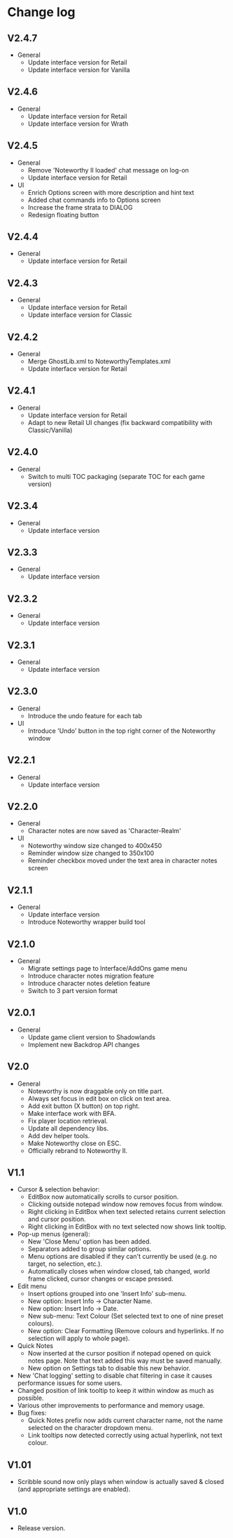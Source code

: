 # Change log

## V2.4.7
- General
  - Update interface version for Retail
  - Update interface version for Vanilla

## V2.4.6
- General
  - Update interface version for Retail
  - Update interface version for Wrath

## V2.4.5
- General
  - Remove 'Noteworthy II loaded' chat message on log-on
  - Update interface version for Retail
- UI
  - Enrich Options screen with more description and hint text
  - Added chat commands info to Options screen
  - Increase the frame strata to DIALOG
  - Redesign floating button

## V2.4.4
- General
  - Update interface version for Retail

## V2.4.3
- General
  - Update interface version for Retail
  - Update interface version for Classic

## V2.4.2
- General
  - Merge GhostLib.xml to NoteworthyTemplates.xml
  - Update interface version for Retail

## V2.4.1
- General
  - Update interface version for Retail
  - Adapt to new Retail UI changes (fix backward compatibility with Classic/Vanilla)

## V2.4.0
- General
  - Switch to multi TOC packaging (separate TOC for each game version)

## V2.3.4
- General
  - Update interface version

## V2.3.3
- General
  - Update interface version

## V2.3.2
- General
  - Update interface version

## V2.3.1
- General
  - Update interface version

## V2.3.0
- General
  - Introduce the undo feature for each tab
- UI
  - Introduce 'Undo' button in the top right corner of the Noteworthy window

## V2.2.1
- General
  - Update interface version

## V2.2.0
- General
  - Character notes are now saved as 'Character-Realm'
- UI
  - Noteworthy window size changed to 400x450
  - Reminder window size changed to 350x100    
  - Reminder checkbox moved under the text area in character notes screen

## V2.1.1
- General
  - Update interface version
  - Introduce Noteworthy wrapper build tool

## V2.1.0
- General
  - Migrate settings page to Interface/AddOns game menu
  - Introduce character notes migration feature
  - Introduce character notes deletion feature
  - Switch to 3 part version format

## V2.0.1
- General
  - Update game client version to Shadowlands
  - Implement new Backdrop API changes

## V2.0
- General
  - Noteworthy is now draggable only on title part.
  - Always set focus in edit box on click on text area.
  - Add exit button (X button) on top right.
  - Make interface work with BFA.
  - Fix player location retrieval.
  - Update all dependency libs.
  - Add dev helper tools.
  - Make Noteworthy close on ESC.
  - Officially rebrand to Noteworthy II.

## V1.1
- Cursor & selection behavior:
  - EditBox now automatically scrolls to cursor position.
  - Clicking outside notepad window now removes focus from window.
  - Right clicking in EditBox when text selected retains current selection and cursor position.
  - Right clicking in EditBox with no text selected now shows link tooltip.
- Pop-up menus (general):
  - New 'Close Menu' option has been added.
  - Separators added to group similar options.
  - Menu options are disabled if they can't currently be used (e.g. no target, no selection, etc.).
  - Automatically closes when window closed, tab changed, world frame clicked, cursor changes or escape pressed.
- Edit menu
  - Insert options grouped into one 'Insert Info' sub-menu.
  - New option: Insert Info -> Character Name.
  - New option: Insert Info -> Date.
  - New sub-menu: Text Colour (Set selected text to one of nine preset colours).
  - New option: Clear Formatting (Remove colours and hyperlinks. If no selection will apply to whole page).
- Quick Notes
  - Now inserted at the cursor position if notepad opened on quick notes page. Note that text added this way must be saved manually.
  - New option on Settings tab to disable this new behavior.
- New 'Chat logging' setting to disable chat filtering in case it causes performance issues for some users.
- Changed position of link tooltip to keep it within window as much as possible.
- Various other improvements to performance and memory usage.
- Bug fixes:
  - Quick Notes prefix now adds current character name, not the name selected on the character dropdown menu.
  - Link tooltips now detected correctly using actual hyperlink, not text colour.

## V1.01
- Scribble sound now only plays when window is actually saved & closed (and appropriate settings are enabled).

## V1.0
- Release version.
